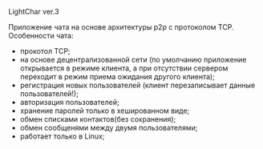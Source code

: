LightChar ver.3

Приложение чата на основе архитектуры p2p с протоколом TCP.  
Особенности чата:  
- прокотол TCP;  
- на основе децентрализованной сети (по умолчанию приложение открывается в режиме клиента, а при отсутствии сервером переходит в режим приема ожидания другого клиента);  
- регистрация новых пользователей (клиент перезаписывает данные пользователей!);  
- авторизация пользователей;  
- хранение паролей только в хешированном виде;  
- обмен списками контактов(без сохранения);  
- обмен сообщенями между двумя пользователями;  
- работает только в Linux;  

